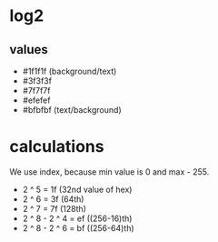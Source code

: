 # log2

## values

- #1f1f1f (background/text)
- #3f3f3f
- #7f7f7f
- #efefef
- #bfbfbf (text/background)

# calculations

We use index, because min value is 0 and max - 255.

- 2 ^ 5 = 1f (32nd value of hex)
- 2 ^ 6 = 3f (64th)
- 2 ^ 7 = 7f (128th)
- 2 ^ 8 - 2 ^ 4 = ef ((256-16)th)
- 2 ^ 8 - 2 ^ 6 = bf ((256-64)th)
